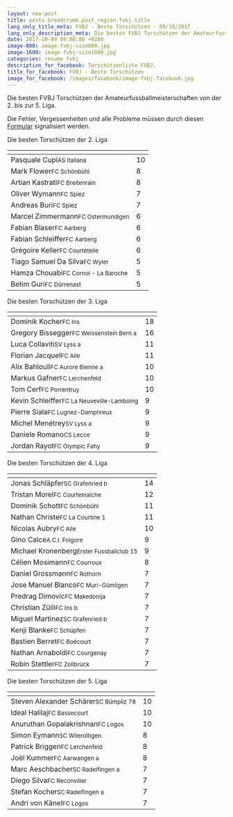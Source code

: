```yaml
---
layout: new-post
title: posts.breadcrumb.post_region.fvbj.title
lang_only_title_meta: FVBJ - Beste Torschützen - 09/10/2017
lang_only_description_meta: Die besten FVBJ Torschützen der Amateurfussballmeisterschaften von der 2. bis zur 5. Liga - 09/10/2017
date: 2017-10-09 09:00:00 +0200
image-800: image-fvbj-size800.jpg
image-1600: image-fvbj-size1600.jpg
categories: resume fvbj
description_for_facebook: Torschützenliste FVBJ.
title_for_facebook: FVBJ - Beste Torschützen
image_for_facebook: /images/facebook/image-fvbj-facebook.jpg
---
```

Die besten FVBJ Torschützen der Amateurfussballmeisterschaften von der 2. bis zur 5. Liga.

Die Fehler, Vergessenheiten und alle Probleme müssen durch diesen <a href="/formular-fehlermeldung">Formular</a> signalisiert werden.

Die besten Torschützen der 2. Liga

<table class="table"><thead><tr><th><i class="fa fa-male"></i></th><th><i class="fa fa-futbol-o"></i></th></tr></thead><tbody><tr><td>Pasquale Cupi<span class='d-block team-name'><small>AS Italiana</small></span></td><td>10</td></tr><tr><td>Mark Flower<span class='d-block team-name'><small>FC Schönbühl</small></span></td><td>8</td></tr><tr><td>Artian Kastrati<span class='d-block team-name'><small>FC Breitenrain</small></span></td><td>8</td></tr><tr><td>Oliver Wymann<span class='d-block team-name'><small>FC Spiez</small></span></td><td>7</td></tr><tr><td>Andreas Buri<span class='d-block team-name'><small>FC Spiez</small></span></td><td>7</td></tr><tr><td>Marcel Zimmermann<span class='d-block team-name'><small>FC Ostermundigen</small></span></td><td>6</td></tr><tr><td>Fabian Blaser<span class='d-block team-name'><small>FC Aarberg</small></span></td><td>6</td></tr><tr><td>Fabian Schleiffer<span class='d-block team-name'><small>FC Aarberg</small></span></td><td>6</td></tr><tr><td>Grégoire Keller<span class='d-block team-name'><small>FC Courtételle</small></span></td><td>6</td></tr><tr><td>Tiago Samuel Da Silva<span class='d-block team-name'><small>FC Wyler</small></span></td><td>5</td></tr><tr><td>Hamza Chouabi<span class='d-block team-name'><small>FC Cornol - La Baroche</small></span></td><td>5</td></tr><tr><td>Betim Guri<span class='d-block team-name'><small>FC Dürrenast</small></span></td><td>5</td></tr></tbody></table>

Die besten Torschützen der 3. Liga

<table class="table"><thead><tr><th><i class="fa fa-male"></i></th><th><i class="fa fa-futbol-o"></i></th></tr></thead><tbody><tr><td>Dominik Kocher<span class='d-block team-name'><small>FC Ins</small></span></td><td>18</td></tr><tr><td>Gregory Bissegger<span class='d-block team-name'><small>FC Weissenstein Bern a</small></span></td><td>16</td></tr><tr><td>Luca Collaviti<span class='d-block team-name'><small>SV Lyss a</small></span></td><td>11</td></tr><tr><td>Florian Jacquel<span class='d-block team-name'><small>FC Alle</small></span></td><td>11</td></tr><tr><td>Alix Bahlouli<span class='d-block team-name'><small>FC Aurore Bienne a</small></span></td><td>10</td></tr><tr><td>Markus Gafner<span class='d-block team-name'><small>FC Lerchenfeld</small></span></td><td>10</td></tr><tr><td>Tom Cerf<span class='d-block team-name'><small>FC Porrentruy</small></span></td><td>10</td></tr><tr><td>Kevin Schleiffer<span class='d-block team-name'><small>FC La Neuveville-Lamboing</small></span></td><td>9</td></tr><tr><td>Pierre Siala<span class='d-block team-name'><small>FC Lugnez-Damphreux</small></span></td><td>9</td></tr><tr><td>Michel Menétrey<span class='d-block team-name'><small>SV Lyss a</small></span></td><td>9</td></tr><tr><td>Daniele Romano<span class='d-block team-name'><small>CS Lecce</small></span></td><td>9</td></tr><tr><td>Jordan Rayot<span class='d-block team-name'><small>FC Olympic Fahy</small></span></td><td>9</td></tr></tbody></table>

Die besten Torschützen der 4. Liga

<table class="table"><thead><tr><th><i class="fa fa-male"></i></th><th><i class="fa fa-futbol-o"></i></th></tr></thead><tbody><tr><td>Jonas Schläpfer<span class='d-block team-name'><small>SC Grafenried b</small></span></td><td>14</td></tr><tr><td>Tristan Morel<span class='d-block team-name'><small>FC Courtemaîche</small></span></td><td>12</td></tr><tr><td>Dominik Schott<span class='d-block team-name'><small>FC Schönbühl</small></span></td><td>11</td></tr><tr><td>Nathan Christe<span class='d-block team-name'><small>FC La Courtine 1</small></span></td><td>11</td></tr><tr><td>Nicolas Aubry<span class='d-block team-name'><small>FC Alle</small></span></td><td>10</td></tr><tr><td>Gino Calce<span class='d-block team-name'><small>A.C.I. Folgore</small></span></td><td>9</td></tr><tr><td>Michael Kronenberg<span class='d-block team-name'><small>Erster Fussballclub 15</small></span></td><td>9</td></tr><tr><td>Célien Mosimann<span class='d-block team-name'><small>FC Courroux</small></span></td><td>8</td></tr><tr><td>Daniel Grossmann<span class='d-block team-name'><small>FC Rothorn</small></span></td><td>7</td></tr><tr><td>Jose Manuel Blanco<span class='d-block team-name'><small>FC Muri-Gümligen</small></span></td><td>7</td></tr><tr><td>Predrag Dimovic<span class='d-block team-name'><small>FC Makedonija</small></span></td><td>7</td></tr><tr><td>Christian Zülli<span class='d-block team-name'><small>FC Ins b</small></span></td><td>7</td></tr><tr><td>Miguel Martinez<span class='d-block team-name'><small>SC Grafenried b</small></span></td><td>7</td></tr><tr><td>Kenji Blanke<span class='d-block team-name'><small>FC Schüpfen</small></span></td><td>7</td></tr><tr><td>Bastien Berret<span class='d-block team-name'><small>FC Boécourt</small></span></td><td>7</td></tr><tr><td>Nathan Arnaboldi<span class='d-block team-name'><small>FC Courgenay</small></span></td><td>7</td></tr><tr><td>Robin Stettler<span class='d-block team-name'><small>FC Zollbrück</small></span></td><td>7</td></tr></tbody></table>

Die besten Torschützen der 5. Liga

<table class="table"><thead><tr><th><i class="fa fa-male"></i></th><th><i class="fa fa-futbol-o"></i></th></tr></thead><tbody><tr><td>Steven Alexander Schärer<span class='d-block team-name'><small>SC Bümpliz 78</small></span></td><td>10</td></tr><tr><td>Ideal Halilaj<span class='d-block team-name'><small>FC Bassecourt</small></span></td><td>10</td></tr><tr><td>Anuruthan Gopalakrishnan<span class='d-block team-name'><small>FC Logos</small></span></td><td>10</td></tr><tr><td>Simon Eymann<span class='d-block team-name'><small>SC Wileroltigen</small></span></td><td>8</td></tr><tr><td>Patrick Briggen<span class='d-block team-name'><small>FC Lerchenfeld</small></span></td><td>8</td></tr><tr><td>Joël Kummer<span class='d-block team-name'><small>FC Aarwangen a</small></span></td><td>8</td></tr><tr><td>Marc Aeschbacher<span class='d-block team-name'><small>SC Radelfingen a</small></span></td><td>7</td></tr><tr><td>Diego Silva<span class='d-block team-name'><small>FC Reconvilier</small></span></td><td>7</td></tr><tr><td>Stefan Kocher<span class='d-block team-name'><small>SC Radelfingen a</small></span></td><td>7</td></tr><tr><td>Andri von Känel<span class='d-block team-name'><small>FC Logos</small></span></td><td>7</td></tr></tbody></table>

